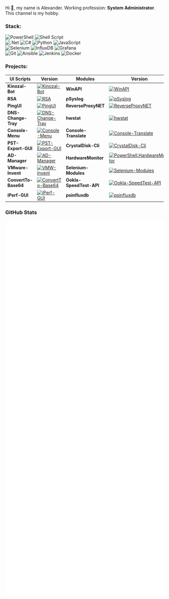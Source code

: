 Hi 👋, my name is Alexander. Working profession: **System Administrator**. This channel is my hobby.

### Stack:

![PowerShell](https://img.shields.io/badge/PowerShell-%235391FE.svg?style=for-the-badge&logo=powershell&logoColor=white)
![Shell Script](https://img.shields.io/badge/shell_script-%23121011.svg?style=for-the-badge&logo=gnu-bash&logoColor=white) \
![.Net](https://img.shields.io/badge/.NET-5C2D91?style=for-the-badge&logo=.net&logoColor=white)
![C#](https://img.shields.io/badge/c%23-%23239120.svg?style=for-the-badge&logo=csharp&logoColor=white)
![Python](https://img.shields.io/badge/python-3670A0?style=for-the-badge&logo=python&logoColor=ffdd54)
![JavaScript](https://img.shields.io/badge/javascript-%23323330.svg?style=for-the-badge&logo=javascript&logoColor=%23F7DF1E) \
![Selenium](https://img.shields.io/badge/-selenium-%43B02A?style=for-the-badge&logo=selenium&logoColor=white)
![InfluxDB](https://img.shields.io/badge/InfluxDB-22ADF6?style=for-the-badge&logo=InfluxDB&logoColor=white)
![Grafana](https://img.shields.io/badge/grafana-%23F46800.svg?style=for-the-badge&logo=grafana&logoColor=white) \
![Git](https://img.shields.io/badge/git-%23F05033.svg?style=for-the-badge&logo=git&logoColor=white)
![Ansible](https://img.shields.io/badge/ansible-%231A1918.svg?style=for-the-badge&logo=ansible&logoColor=white)
![Jenkins](https://img.shields.io/badge/jenkins-%232C5263.svg?style=for-the-badge&logo=jenkins&logoColor=white)
![Docker](https://img.shields.io/badge/docker-%230db7ed.svg?style=for-the-badge&logo=docker&logoColor=white)

### Projects:

| **UI Scripts**        | **Version**                                                                                                                                          | **Modules**              | **Version**                                                                                                                                                                                          |
| ------                | ------                                                                                                                                               | ------                   | ------                                                                                                                                                                                               |
| **Kinozal-Bot**       | [![Kinozal-Bot](https://img.shields.io/github/v/release/lifailon/Kinozal-Bot?color=blue)](https://github.com/Lifailon/Kinozal-Bot)                   | **WinAPI**               | [![WinAPI](https://img.shields.io/github/v/release/lifailon/WinAPI?color=blue)](https://github.com/Lifailon/WinAPI)                                                                                  |
| **RSA**               | [![RSA](https://img.shields.io/github/v/release/lifailon/rsa?color=blue)](https://github.com/Lifailon/RSA)                                           | **pSyslog**              | [![pSyslog](https://img.shields.io/github/v/release/lifailon/pSyslog?color=blue)](https://github.com/Lifailon/pSyslog)                                                                               |
| **PingUI**            | [![PingUI](https://img.shields.io/github/v/release/Lifailon/PingUI?include_prereleases&color=blue)](https://github.com/Lifailon/PingUI)              | **ReverseProxyNET**      | [![ReverseProxyNET](https://img.shields.io/github/v/release/Lifailon/ReverseProxyNET?include_prereleases&color=blue)](https://github.com/Lifailon/ReverseProxyNET)                                   |
| **DNS-Change-Tray**   | [![DNS-Change-Tray](https://img.shields.io/github/v/release/lifailon/DNS-Change-Tray?color=blue)](https://github.com/Lifailon/DNS-Change-Tray)       | **hwstat**               | [![hwstat](https://img.shields.io/github/v/release/Lifailon/hwstat?include_prereleases&color=blue)](https://github.com/Lifailon/hwstat)                                                              |
| **Console-Menu**      | [![Console-Menu](https://img.shields.io/github/v/release/lifailon/Console-Menu?color=blue)](https://github.com/Lifailon/Console-Menu)                | **Console-Translate**    | [![Console-Translate](https://img.shields.io/github/v/release/Lifailon/Console-Translate?include_prereleases&color=blue)](https://github.com/Lifailon/Console-Translate)                             |
| **PST-Export-GUI**    | [![PST-Export-GUI](https://img.shields.io/github/v/release/lifailon/PST-Export-GUI?color=blue)](https://github.com/Lifailon/PST-Export-GUI)          | **CrystalDisk-Cli**      | [![CrystalDisk-Cli](https://img.shields.io/github/v/release/Lifailon/CrystalDisk-Cli?include_prereleases&color=blue)](https://github.com/Lifailon/CrystalDisk-Cli)                                   |
| **AD-Manager**        | [![AD-Manager](https://img.shields.io/github/last-commit/lifailon/AD-Manager?color=blue)](https://github.com/Lifailon/AD-Manager)                    | **HardwareMonitor**      | [![PowerShell.HardwareMonitor](https://img.shields.io/github/v/release/Lifailon/PowerShell.HardwareMonitor?include_prereleases&color=blue)](https://github.com/Lifailon/PowerShell.HardwareMonitor)  |
| **VMware-Invent**     | [![VMW-Invent](https://img.shields.io/github/last-commit/lifailon/VMW-Invent?color=blue)](https://github.com/Lifailon/VMW-Invent)                    | **Selenium-Modules**     | [![Selenium-Modules](https://img.shields.io/github/v/release/Lifailon/Selenium-Modules?include_prereleases&color=blue)](https://github.com/Lifailon/Selenium-Modules)                                |
| **ConvertTo-Base64**  | [![ConvertTo-Base64](https://img.shields.io/github/last-commit/lifailon/ConvertTo-Base64?color=blue)](https://github.com/Lifailon/ConvertTo-Base64)  | **Ookla-SpeedTest-API**  | [![Ookla-SpeedTest-API](https://img.shields.io/github/v/release/lifailon/Ookla-SpeedTest-API?color=blue)](https://github.com/Lifailon/Ookla-SpeedTest-API)                                           |
| **iPerf-GUI**         | [![iPerf-GUI](https://img.shields.io/github/last-commit/lifailon/iperf-gui?color=blue)](https://github.com/Lifailon/iPerf-GUI)                       | **psinfluxdb**           | [![psinfluxdb](https://img.shields.io/github/v/release/lifailon/psinfluxdb?color=blue)](https://github.com/Lifailon/psinfluxdb)                                                                      |
 
### GitHub Stats
![](https://raw.githubusercontent.com/lifailon/github-stats/master/generated/overview.svg#gh-light-mode-only) ![](https://raw.githubusercontent.com/lifailon/github-stats/master/generated/languages.svg#gh-light-mode-only) \
![](https://raw.githubusercontent.com/lifailon/github-stats/master/generated/overview.svg#gh-dark-mode-only) ![](https://raw.githubusercontent.com/lifailon/github-stats/master/generated/languages.svg#gh-dark-mode-only)
